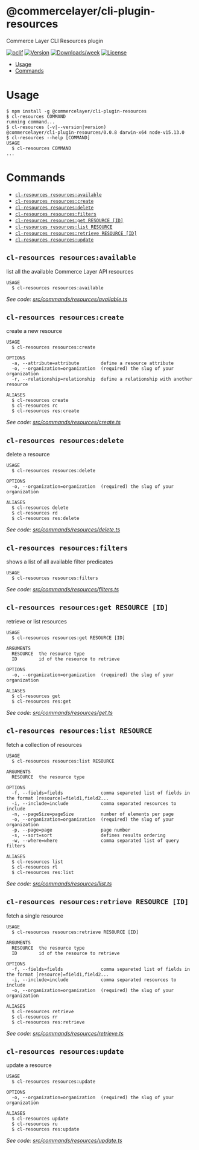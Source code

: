 @commercelayer/cli-plugin-resources
===================================

Commerce Layer CLI Resources plugin

[![oclif](https://img.shields.io/badge/cli-oclif-brightgreen.svg)](https://oclif.io)
[![Version](https://img.shields.io/npm/v/@commercelayer/cli-plugin-resources.svg)](https://npmjs.org/package/@commercelayer/cli-plugin-resources)
[![Downloads/week](https://img.shields.io/npm/dw/@commercelayer/cli-plugin-resources.svg)](https://npmjs.org/package/@commercelayer/cli-plugin-resources)
[![License](https://img.shields.io/npm/l/@commercelayer/cli-plugin-resources.svg)](https://github.com/commercelayer/cli-plugin-resources/blob/master/package.json)

<!-- toc -->
* [Usage](#usage)
* [Commands](#commands)
<!-- tocstop -->
# Usage
<!-- usage -->
```sh-session
$ npm install -g @commercelayer/cli-plugin-resources
$ cl-resources COMMAND
running command...
$ cl-resources (-v|--version|version)
@commercelayer/cli-plugin-resources/0.0.8 darwin-x64 node-v15.13.0
$ cl-resources --help [COMMAND]
USAGE
  $ cl-resources COMMAND
...
```
<!-- usagestop -->
# Commands
<!-- commands -->
* [`cl-resources resources:available`](#cl-resources-resourcesavailable)
* [`cl-resources resources:create`](#cl-resources-resourcescreate)
* [`cl-resources resources:delete`](#cl-resources-resourcesdelete)
* [`cl-resources resources:filters`](#cl-resources-resourcesfilters)
* [`cl-resources resources:get RESOURCE [ID]`](#cl-resources-resourcesget-resource-id)
* [`cl-resources resources:list RESOURCE`](#cl-resources-resourceslist-resource)
* [`cl-resources resources:retrieve RESOURCE [ID]`](#cl-resources-resourcesretrieve-resource-id)
* [`cl-resources resources:update`](#cl-resources-resourcesupdate)

## `cl-resources resources:available`

list all the available Commerce Layer API resources

```
USAGE
  $ cl-resources resources:available
```

_See code: [src/commands/resources/available.ts](https://github.com/commercelayer/cli-plugin-resources/blob/v0.0.8/src/commands/resources/available.ts)_

## `cl-resources resources:create`

create a new resource

```
USAGE
  $ cl-resources resources:create

OPTIONS
  -a, --attribute=attribute        define a resource attribute
  -o, --organization=organization  (required) the slug of your organization
  -r, --relationship=relationship  define a relationship with another resource

ALIASES
  $ cl-resources create
  $ cl-resources rc
  $ cl-resources res:create
```

_See code: [src/commands/resources/create.ts](https://github.com/commercelayer/cli-plugin-resources/blob/v0.0.8/src/commands/resources/create.ts)_

## `cl-resources resources:delete`

delete a resource

```
USAGE
  $ cl-resources resources:delete

OPTIONS
  -o, --organization=organization  (required) the slug of your organization

ALIASES
  $ cl-resources delete
  $ cl-resources rd
  $ cl-resources res:delete
```

_See code: [src/commands/resources/delete.ts](https://github.com/commercelayer/cli-plugin-resources/blob/v0.0.8/src/commands/resources/delete.ts)_

## `cl-resources resources:filters`

shows a list of all available filter predicates

```
USAGE
  $ cl-resources resources:filters
```

_See code: [src/commands/resources/filters.ts](https://github.com/commercelayer/cli-plugin-resources/blob/v0.0.8/src/commands/resources/filters.ts)_

## `cl-resources resources:get RESOURCE [ID]`

retrieve or list resources

```
USAGE
  $ cl-resources resources:get RESOURCE [ID]

ARGUMENTS
  RESOURCE  the resource type
  ID        id of the resource to retrieve

OPTIONS
  -o, --organization=organization  (required) the slug of your organization

ALIASES
  $ cl-resources get
  $ cl-resources res:get
```

_See code: [src/commands/resources/get.ts](https://github.com/commercelayer/cli-plugin-resources/blob/v0.0.8/src/commands/resources/get.ts)_

## `cl-resources resources:list RESOURCE`

fetch a collection of resources

```
USAGE
  $ cl-resources resources:list RESOURCE

ARGUMENTS
  RESOURCE  the resource type

OPTIONS
  -f, --fields=fields              comma separeted list of fields in the format [resource]=field1,field2...
  -i, --include=include            comma separated resources to include
  -n, --pageSize=pageSize          number of elements per page
  -o, --organization=organization  (required) the slug of your organization
  -p, --page=page                  page number
  -s, --sort=sort                  defines results ordering
  -w, --where=where                comma separated list of query filters

ALIASES
  $ cl-resources list
  $ cl-resources rl
  $ cl-resources res:list
```

_See code: [src/commands/resources/list.ts](https://github.com/commercelayer/cli-plugin-resources/blob/v0.0.8/src/commands/resources/list.ts)_

## `cl-resources resources:retrieve RESOURCE [ID]`

fetch a single resource

```
USAGE
  $ cl-resources resources:retrieve RESOURCE [ID]

ARGUMENTS
  RESOURCE  the resource type
  ID        id of the resource to retrieve

OPTIONS
  -f, --fields=fields              comma separeted list of fields in the format [resource]=field1,field2...
  -i, --include=include            comma separated resources to include
  -o, --organization=organization  (required) the slug of your organization

ALIASES
  $ cl-resources retrieve
  $ cl-resources rr
  $ cl-resources res:retrieve
```

_See code: [src/commands/resources/retrieve.ts](https://github.com/commercelayer/cli-plugin-resources/blob/v0.0.8/src/commands/resources/retrieve.ts)_

## `cl-resources resources:update`

update a resource

```
USAGE
  $ cl-resources resources:update

OPTIONS
  -o, --organization=organization  (required) the slug of your organization

ALIASES
  $ cl-resources update
  $ cl-resources ru
  $ cl-resources res:update
```

_See code: [src/commands/resources/update.ts](https://github.com/commercelayer/cli-plugin-resources/blob/v0.0.8/src/commands/resources/update.ts)_
<!-- commandsstop -->
